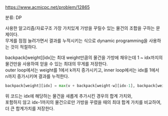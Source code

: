 https://www.acmicpc.net/problem/12865

분류: DP

사용한 알고리즘/자료구조
가장 가치있게 가방을 꾸릴수 있는 물건의 조합을 구하는 문제이다.  
무게를 점점 늘려가면서 결과를 누적시키는 식으로 dynamic programming을 사용하는 것이 적절하다.

backpack[weight][idx]는 최대 weight만큼의 물건을 가방에 채우는데 1 ~ idx까지의 물건만을 사용하여 얻을 수 있는 최대의 무게를 저장한다.  
outer loop에서는 weight를 1에서 k까지 증가시키고, inner loop에서는 idx를 1에서 n까지 증가시키며 결과를 누적한다.

```python
backpack[weight][idx] = max(v + backpack[weight-w][idx-1], backpack[weight][idx-1])
```

위 코드는 idx에 해당하는 물건을 새롭게 추가시킨 경우의 합계 가치와,  
포함하지 않고 idx-1까지의 물건으로만 가방을 꾸렸을 때의 최대 합계 가치를 비교하여,  
더 큰 합계가치를 저장한다.
